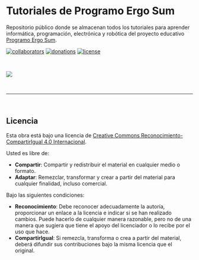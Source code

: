 # Tutoriales de Programo Ergo Sum

Repositorio público donde se almacenan todos los tutoriales para aprender informática, programación, electrónica y robótica del proyecto educativo [Programo Ergo Sum][PES-COM].


[![collaborators](https://badgen.net/badge/collaborators/♥/orange)][PES-COLABORA] [![donations](https://badgen.net/badge/donations/paypal%20me/orange)][PAYPAL-BTN] [![license](https://badgen.net/badge/license/ccbysa/orange)][CC-BY-SA]



<br />



[![](https://www.paypalobjects.com/es_ES/ES/i/btn/btn_donateCC_LG.gif)][PAYPAL-BTN]



<br />

<hr />

<br />



## Licencia

Esta obra está bajo una licencia de [Creative Commons Reconocimiento-CompartirIgual 4.0 Internacional][CC-BY-SA].

Usted es libre de:

* **Compartir**: Compartir y redistribuir el material en cualquier medio o formato.
* **Adaptar**: Remezclar, transformar y crear a partir del material para cualquier finalidad, incluso comercial.

Bajo las siguientes condiciones:

* **Reconocimiento**: Debe reconocer adecuadamente la autoría, proporcionar un enlace a la licencia e indicar si se han realizado cambios. Puede hacerlo de cualquier manera razonable, pero no de una manera que sugiera que tiene el apoyo del licenciador o lo recibe por el uso que hace.
* **CompartirIgual**: Si remezcla, transforma o crea a partir del material, deberá difundir sus contribuciones bajo la misma licencia que el original.



[CC-BY-SA]: https://creativecommons.org/licenses/by-sa/4.0/deed.es_ES
[PES-COM]: https://www.programoergosum.com
[PES-COLABORA]: https://www.programoergosum.es/colabora
[PAYPAL-BTN]: https://www.paypal.com/cgi-bin/webscr?cmd=_s-xclick&hosted_button_id=7N56RY2QKJJDS&source=url
[PAYPAL-ME]: https://www.paypal.me/programoergosum